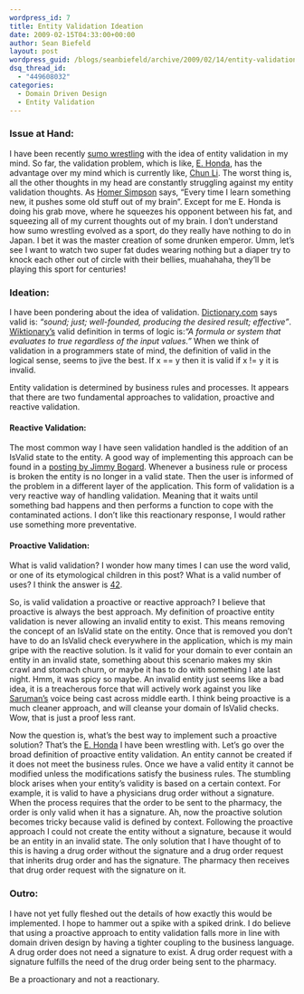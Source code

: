 ```yaml
---
wordpress_id: 7
title: Entity Validation Ideation
date: 2009-02-15T04:33:00+00:00
author: Sean Biefeld
layout: post
wordpress_guid: /blogs/seanbiefeld/archive/2009/02/14/entity-validation-ideation.aspx
dsq_thread_id:
  - "449608032"
categories:
  - Domain Driven Design
  - Entity Validation
---
```

### Issue at Hand:

I have been recently <a href="http://en.wikipedia.org/wiki/Sumo" target="_blank">sumo wrestling</a> with the idea of entity validation in my mind. So far, the validation problem, which is like, <a href="http://sbiefeld.com/Stuff/EHonda.png" target="_blank">E. Honda</a>, has the advantage over my mind which is currently like, <a href="http://sbiefeld.com/Stuff/ChunLi.png" target="_blank">Chun Li</a>. The worst thing is, all the other thoughts in my head are constantly struggling against my entity validation thoughts. As <a href="http://en.wikipedia.org/wiki/Homer_Simpson" target="_blank">Homer Simpson</a> says, &#8220;Every time I learn something new, it pushes some old stuff out of my brain&#8221;. Except for me E. Honda is doing his grab move, where he squeezes his opponent between his fat, and squeezing all of my current thoughts out of my brain. I don&#8217;t understand how sumo wrestling evolved as a sport, do they really have nothing to do in Japan. I bet it was the master creation of some drunken emperor. Umm, let&#8217;s see I want to watch two super fat dudes wearing nothing but a diaper try to knock each other out of circle with their bellies, muahahaha, they&#8217;ll be playing this sport for centuries!

### Ideation:

I have been pondering about the idea of validation. <a href="http://www.dictionary.com" target="_blank">Dictionary.com</a> says valid is: _&#8220;sound; just; well-founded, producing the desired result; effective&#8221;_. <a href="http://en.wiktionary.org" target="_blank">Wiktionary&#8217;s</a> valid definition in terms of logic is:_&#8220;A formula or system that evaluates to true regardless of the input values.&#8221;_ When we think of validation in a programmers state of mind, the definition of valid in the logical sense, seems to jive the best. If x == y then it is valid if x != y it is invalid.

Entity validation is determined by business rules and processes. It appears that there are two fundamental approaches to validation, proactive and reactive validation. 

#### Reactive Validation:

The most common way I have seen validation handled is the addition of an IsValid state to the entity. A good way of implementing this approach can be found in a <a href="http://grabbagoft.blogspot.com/2007/10/entity-validation-with-visitors-and.html" target="_blank">posting by Jimmy Bogard</a>. Whenever a business rule or process is broken the entity is no longer in a valid state. Then the user is informed of the problem in a different layer of the application. This form of validation is a very reactive way of handling validation. Meaning that it waits until something bad happens and then performs a function to cope with the contaminated actions. I don&#8217;t like this reactionary response, I would rather use something more preventative.

#### Proactive Validation:

What is valid validation? I wonder how many times I can use the word valid, or one of its etymological children in this post? What is a valid number of uses? I think the answer is <a href="http://en.wikipedia.org/wiki/42_(number)" target="_blank">42</a>.

So, is valid validation a proactive or reactive approach? I believe that proactive is always the best approach. My definition of proactive entity validation is never allowing an invalid entity to exist. This means removing the concept of an IsValid state on the entity. Once that is removed you don&#8217;t have to do an IsValid check everywhere in the application, which is my main gripe with the reactive solution. Is it valid for your domain to ever contain an entity in an invalid state, something about this scenario makes my skin crawl and stomach churn, or maybe it has to do with something I ate last night. Hmm, it was spicy so maybe. An invalid entity just seems like a bad idea, it is a treacherous force that will actively work against you like <a href="http://en.wikipedia.org/wiki/Saruman" target="_blank">Saruman&#8217;s</a> voice being cast across middle earth. I think being proactive is a much cleaner approach, and will cleanse your domain of IsValid checks. Wow, that is just a proof less rant.

Now the question is, what&#8217;s the best way to implement such a proactive solution? That&#8217;s the <a href="http://sbiefeld.com/Stuff/EHonda.png" target="_blank">E. Honda</a> I have been wrestling with. Let&#8217;s go over the broad definition of proactive entity validation. An entity cannot be created if it does not meet the business rules. Once we have a valid entity it cannot be modified unless the modifications satisfy the business rules. The stumbling block arises when your entity&#8217;s validity is based on a certain context. For example, it is valid to have a physicians drug order without a signature. When the process requires that the order to be sent to the pharmacy, the order is only valid when it has a signature. Ah, now the proactive solution becomes tricky because valid is defined by context. Following the proactive approach I could not create the entity without a signature, because it would be an entity in an invalid state. The only solution that I have thought of to this is having a drug order without the signature and a drug order request that inherits drug order and has the signature. The pharmacy then receives that drug order request with the signature on it.

### Outro:

I have not yet fully fleshed out the details of how exactly this would be implemented. I hope to hammer out a spike with a spiked drink. I do believe that using a proactive approach to entity validation falls more in line with domain driven design by having a tighter coupling to the business language. A drug order does not need a signature to exist. A drug order request with a signature fulfills the need of the drug order being sent to the pharmacy.

Be a proactionary and not a reactionary.